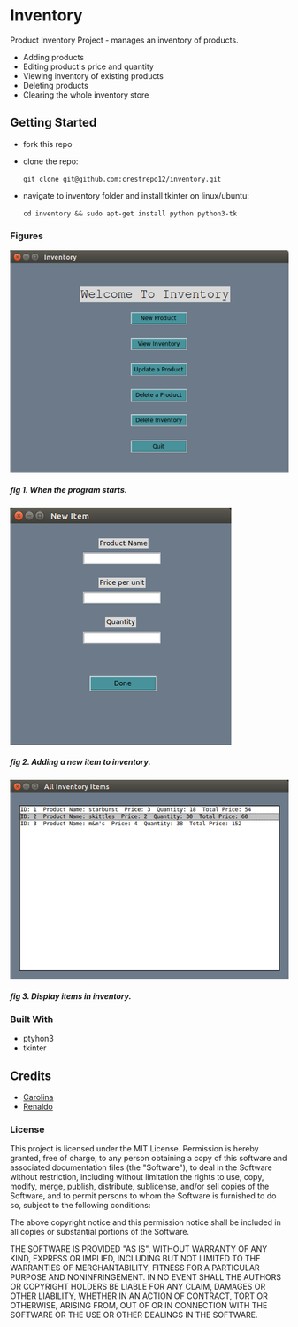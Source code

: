# Inventory

Product Inventory Project - manages an inventory of products. 
 - Adding products
 - Editing product's price and quantity
 - Viewing inventory of existing products
 - Deleting products
 - Clearing the whole inventory store


## Getting Started

* fork this repo
* clone the repo:

    `git clone git@github.com:crestrepo12/inventory.git`

* navigate to inventory folder and install tkinter on linux/ubuntu:

    `cd inventory && sudo apt-get install python python3-tk`


### Figures

![startup image](assets/startup_image.png)
##### fig 1. When the program starts.


![adding a new item](assets/adding_new_item.png)
##### fig 2. Adding a new item to inventory.


![displaying items in inventory](assets/displaying_inventory.png)
##### fig 3. Display items in inventory.


### Built With
* ptyhon3
* tkinter 


## Credits
* [Carolina](https://github.com/crestrepo12)
* [Renaldo](https://github.com/renisalcedo)


### License

This project is licensed under the MIT License.
Permission is hereby granted, free of charge, to any person obtaining a copy of this software and 
associated documentation files (the "Software"), to deal in the Software without restriction, 
including without limitation the rights to use, copy, modify, merge, publish, distribute, 
sublicense, and/or sell copies of the Software, and to permit persons to whom the Software is furnished to do so, 
subject to the following conditions:

The above copyright notice and this permission notice shall be included in all copies 
or substantial portions of the Software.

THE SOFTWARE IS PROVIDED "AS IS", WITHOUT WARRANTY OF ANY KIND, EXPRESS OR IMPLIED, 
INCLUDING BUT NOT LIMITED TO THE WARRANTIES OF MERCHANTABILITY, FITNESS FOR A PARTICULAR PURPOSE AND NONINFRINGEMENT. 
IN NO EVENT SHALL THE AUTHORS OR COPYRIGHT HOLDERS BE LIABLE FOR ANY CLAIM, DAMAGES OR OTHER LIABILITY, 
WHETHER IN AN ACTION OF CONTRACT, TORT OR OTHERWISE, ARISING FROM, OUT OF OR IN CONNECTION WITH THE SOFTWARE 
OR THE USE OR OTHER DEALINGS IN THE SOFTWARE.
